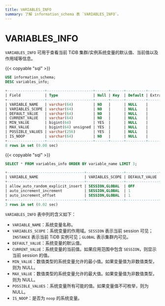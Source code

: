 ```yaml
---
title: VARIABLES_INFO
summary: 了解 information_schema 表 `VARIABLES_INFO`。
---
```


# VARIABLES_INFO

`VARIABLES_INFO` 可用于查看当前 TiDB 集群/实例系统变量的默认值、当前值以及作用域等信息。

{{< copyable "sql" >}}

```sql
USE information_schema;
DESC variables_info;
```

```sql
+-----------------+---------------------+------+------+---------+-------+
| Field           | Type                | Null | Key  | Default | Extra |
+-----------------+---------------------+------+------+---------+-------+
| VARIABLE_NAME   | varchar(64)         | NO   |      | NULL    |       |
| VARIABLES_SCOPE | varchar(64)         | NO   |      | NULL    |       |
| DEFAULT_VALUE   | varchar(64)         | NO   |      | NULL    |       |
| CURRENT_VALUE   | varchar(64)         | NO   |      | NULL    |       |
| MIN_VALUE       | bigint(64)          | YES  |      | NULL    |       |
| MAX_VALUE       | bigint(64) unsigned | YES  |      | NULL    |       |
| POSSIBLE_VALUES | varchar(256)        | YES  |      | NULL    |       |
| IS_NOOP         | varchar(64)         | NO   |      | NULL    |       |
+-----------------+---------------------+------+------+---------+-------+
8 rows in set (0.00 sec)
```

{{< copyable "sql" >}}

```sql
SELECT * FROM variables_info ORDER BY variable_name LIMIT 3;
```

```sql
+-----------------------------------+-----------------+---------------+---------------+-----------+-----------+-----------------+---------+
| VARIABLE_NAME                     | VARIABLES_SCOPE | DEFAULT_VALUE | CURRENT_VALUE | MIN_VALUE | MAX_VALUE | POSSIBLE_VALUES | IS_NOOP |
+-----------------------------------+-----------------+---------------+---------------+-----------+-----------+-----------------+---------+
| allow_auto_random_explicit_insert | SESSION,GLOBAL  | OFF           | OFF           |      NULL |      NULL | NULL            | NO      |
| auto_increment_increment          | SESSION,GLOBAL  | 1             | 1             |         1 |     65535 | NULL            | NO      |
| auto_increment_offset             | SESSION,GLOBAL  | 1             | 1             |         1 |     65535 | NULL            | NO      |
+-----------------------------------+-----------------+---------------+---------------+-----------+-----------+-----------------+---------+
3 rows in set (0.02 sec)
```

`VARIABLES_INFO` 表中列的含义如下：

* `VARIABLE_NAME`：系统变量名称。
* `VARIABLES_SCOPE`：系统变量的作用域。`SESSION` 表示当前 session 可见；`INSTANCE` 表示当前 TiDB 实例可见；`GLOBAL` 表示集群内可见。
* `DEFAULT_VALUE`：系统变量的默认值。
* `CURRENT_VALUE`：系统变量的当前值。如果应用范围中包含 `SESSION`，则显示当前 session 的值。
* `MIN_VALUE`：数值类型的系统变量允许的最小值。如果变量值为非数值类型，则为 NULL。
* `MAX_VALUE`：数值类型的系统变量允许的最大值。如果变量值为非数值类型，则为 NULL。
* `POSSIBLE_VALUES`：系统变量所有可能的值。如果变量值不可枚举，则为 NULL。
* `IS_NOOP`：是否为 `noop` 的系统变量。
